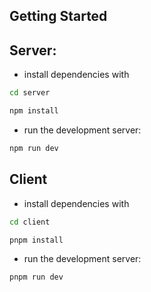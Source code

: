 ## Getting Started

## Server:

- install dependencies with

```bash
cd server

npm install
```

- run the development server:

```bash
npm run dev
```

## Client

- install dependencies with

```bash
cd client

pnpm install
```

- run the development server:

```bash
pnpm run dev
```
